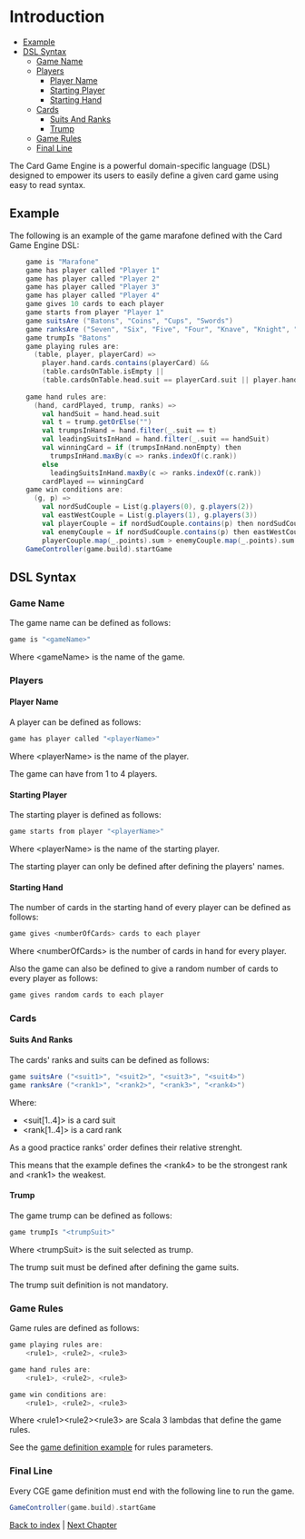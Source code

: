 # Introduction

- [Example](#example)
- [DSL Syntax](#dsl-syntax)
  - [Game Name](#game-name)
  - [Players](#players)
    - [Player Name](#player-name)
    - [Starting Player](#starting-player)
    - [Starting Hand](#starting-hand)
  - [Cards](#cards)
    - [Suits And Ranks](#suits-and-ranks)
    - [Trump](#trump)
  - [Game Rules](#game-rules)
  - [Final Line](#final-line)

The Card Game Engine is a powerful domain-specific language (DSL) designed to empower its users to easily define a given card game using easy to read syntax.

## Example

The following is an example of the game marafone defined with the Card Game Engine DSL:

```scala
    game is "Marafone"
    game has player called "Player 1"
    game has player called "Player 2"
    game has player called "Player 3"
    game has player called "Player 4"
    game gives 10 cards to each player
    game starts from player "Player 1"
    game suitsAre ("Batons", "Coins", "Cups", "Swords")
    game ranksAre ("Seven", "Six", "Five", "Four", "Knave", "Knight", "King", "Ace", "Two", "Three")
    game trumpIs "Batons"
    game playing rules are:
      (table, player, playerCard) => 
        player.hand.cards.contains(playerCard) &&
        (table.cardsOnTable.isEmpty || 
        (table.cardsOnTable.head.suit == playerCard.suit || player.hand.cards.filter(_.suit == table.cardsOnTable.head.suit).isEmpty))
        
    game hand rules are:
      (hand, cardPlayed, trump, ranks) => 
        val handSuit = hand.head.suit
        val t = trump.getOrElse("")
        val trumpsInHand = hand.filter(_.suit == t)
        val leadingSuitsInHand = hand.filter(_.suit == handSuit)
        val winningCard = if (trumpsInHand.nonEmpty) then
          trumpsInHand.maxBy(c => ranks.indexOf(c.rank))
        else
          leadingSuitsInHand.maxBy(c => ranks.indexOf(c.rank))
        cardPlayed == winningCard
    game win conditions are:
      (g, p) => 
        val nordSudCouple = List(g.players(0), g.players(2))
        val eastWestCouple = List(g.players(1), g.players(3))
        val playerCouple = if nordSudCouple.contains(p) then nordSudCouple else eastWestCouple
        val enemyCouple = if nordSudCouple.contains(p) then eastWestCouple else nordSudCouple
        playerCouple.map(_.points).sum > enemyCouple.map(_.points).sum
    GameController(game.build).startGame
```

## DSL Syntax

### Game Name

The game name can be defined as follows:

```scala
game is "<gameName>"
```

Where \<gameName\> is the name of the game.

### Players

#### Player Name

A player can be defined as follows:

```scala
game has player called "<playerName>"
```

Where \<playerName\> is the name of the player.

The game can have from 1 to 4 players.

#### Starting Player

The starting player is defined as follows:

```scala
game starts from player "<playerName>"
```

Where \<playerName\> is the name of the starting player.

The starting player can only be defined after defining the players' names.

#### Starting Hand

The number of cards in the starting hand of every player can be defined as follows:

```scala
game gives <numberOfCards> cards to each player
```

Where \<numberOfCards\> is the number of cards in hand for every player.

Also the game can also be defined to give a random number of cards to every player as follows:

```scala
game gives random cards to each player
```

### Cards

#### Suits And Ranks

The cards' ranks and suits can be defined as follows:

```scala
game suitsAre ("<suit1>", "<suit2>", "<suit3>", "<suit4>")
game ranksAre ("<rank1>", "<rank2>", "<rank3>", "<rank4>")
```

Where:

- \<suit[1..4]\> is a card suit
- \<rank[1..4]\> is a card rank

As a good practice ranks' order defines their relative strenght.

This means that the example defines the \<rank4\> to be the strongest rank and \<rank1> the weakest.

#### Trump

The game trump can be defined as follows:

```scala
game trumpIs "<trumpSuit>"
```

Where \<trumpSuit\> is the suit selected as trump.

The trump suit must be defined after defining the game suits.

The trump suit definition is not mandatory.

### Game Rules

Game rules are defined as follows:

```scala
game playing rules are:
    <rule1>, <rule2>, <rule3>
```

```scala  
game hand rules are:
    <rule1>, <rule2>, <rule3>
```

```scala
game win conditions are:
    <rule1>, <rule2>, <rule3>
```

Where \<rule1\>\<rule2\>\<rule3\> are Scala 3 lambdas that define the game rules.

See the [game definition example](#example) for rules parameters.

### Final Line

Every CGE game definition must end with the following line to run the game.

```scala
GameController(game.build).startGame
```

[Back to index](../index.md) |
[Next Chapter](../2_development_process/index.md)
